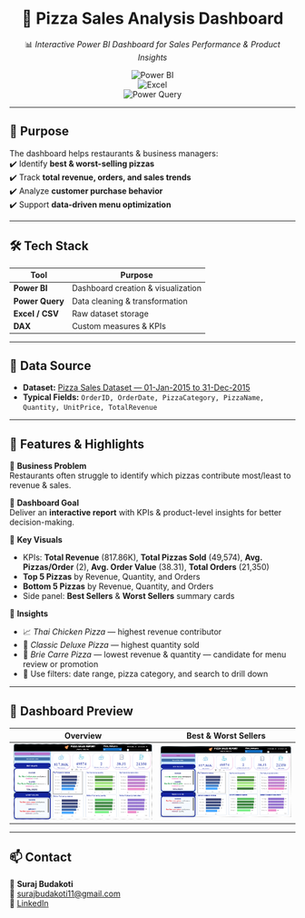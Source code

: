<div align="center">  

# 🍕 Pizza Sales Analysis Dashboard  

📊 *Interactive Power BI Dashboard for Sales Performance & Product Insights*  

![Power BI](https://img.shields.io/badge/Power%20BI-Visualization-yellow)  
![Excel](https://img.shields.io/badge/Excel-Data%20Source-brightgreen)  
![Power Query](https://img.shields.io/badge/Power%20Query-Data%20Cleaning-orange)  

</div>  

---

## 🎯 Purpose  
The dashboard helps restaurants & business managers:  
✔️ Identify **best & worst-selling pizzas**  
✔️ Track **total revenue, orders, and sales trends**  
✔️ Analyze **customer purchase behavior**  
✔️ Support **data-driven menu optimization**  

---

## 🛠️ Tech Stack  

| Tool | Purpose |  
|------|---------|  
| **Power BI** | Dashboard creation & visualization |  
| **Power Query** | Data cleaning & transformation |  
| **Excel / CSV** | Raw dataset storage |  
| **DAX** | Custom measures & KPIs |  

---

## 📂 Data Source  
- **Dataset:** [Pizza Sales Dataset — 01-Jan-2015 to 31-Dec-2015](https://github.com/surajbudakoti11-cmd/Pizza_sales_visualization-/blob/main/pizza_sales_excel_file.xlsx)  
- **Typical Fields:** `OrderID, OrderDate, PizzaCategory, PizzaName, Quantity, UnitPrice, TotalRevenue`  

---

## 🌟 Features & Highlights  

🔹 **Business Problem**  
Restaurants often struggle to identify which pizzas contribute most/least to revenue & sales.  

🔹 **Dashboard Goal**  
Deliver an **interactive report** with KPIs & product-level insights for better decision-making.  

🔹 **Key Visuals**  
- KPIs: **Total Revenue** (817.86K), **Total Pizzas Sold** (49,574), **Avg. Pizzas/Order** (2), **Avg. Order Value** (38.31), **Total Orders** (21,350)  
- **Top 5 Pizzas** by Revenue, Quantity, and Orders  
- **Bottom 5 Pizzas** by Revenue, Quantity, and Orders  
- Side panel: **Best Sellers** & **Worst Sellers** summary cards  

🔹 **Insights**  
- 📈 *Thai Chicken Pizza* — highest revenue contributor  
- 🍕 *Classic Deluxe Pizza* — highest quantity sold  
- 🛑 *Brie Carre Pizza* — lowest revenue & quantity — candidate for menu review or promotion  
- 🎯 Use filters: date range, pizza category, and search to drill down  

---

## 📸 Dashboard Preview  

<div align="center">  

| Overview | Best & Worst Sellers |  
|----------|----------------------|  
| ![Dashboard](./pizza%20sales%20power%20bi%202.png) | ![Dashboard](./pizza%20sales%20power%20bi%202.png) |  

</div>  

---

## 📫 Contact  

👤 **Suraj Budakoti**  
📧 [surajbudakoti11@gmail.com](mailto:surajbudakoti11@gmail.com)  
💼 [LinkedIn](www.linkedin.com/in/suraj-budakoti-55a8b2379)
